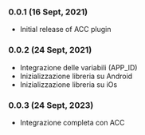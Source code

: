 ### 0.0.1 (16 Sept, 2021)
- Initial release of ACC plugin

### 0.0.2 (24 Sept, 2021)
- Integrazione delle variabili (APP_ID)
- Inizializzazione libreria su Android
- Inizializzazione libreria su iOs

### 0.0.3 (24 Sept, 2023)
- Integrazione completa con ACC
